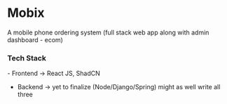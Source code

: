 # Mobix
A mobile phone ordering system (full stack web app along with admin dashboard - ecom)

<h3>Tech Stack</h3>
- Frontend -> React JS, ShadCN


- Backend -> yet to finalize (Node/Django/Spring) might as well write all three


